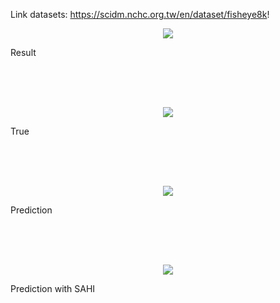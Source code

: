 Link datasets: https://scidm.nchc.org.tw/en/dataset/fisheye8k!

<p align="center">
    <img src="https://github.com/user-attachments/assets/38af8915-89d5-427e-a727-ef569992ee11" >
    <figcaption>Result</figcaption>
</p>

<br>
<br>
<br>

<p align="center">
    <img src="https://github.com/user-attachments/assets/1cff1cd8-6462-4ca9-9409-0d8fe97ecbd7" >
    <figcaption>True</figcaption>

</p>

<br>
<br>
<br>

<p align="center">
    <img src="https://github.com/user-attachments/assets/4bb83362-5cd5-4054-bb51-98ce8ac59b76">
    <figcaption>Prediction</figcaption>
</p>

<br>
<br>
<br>

<p align="center">
    <img src="https://github.com/user-attachments/assets/4bf1a3d5-7bfc-429f-8d30-e432ba4c2a28" >
    <figcaption>Prediction with SAHI</figcaption>
</p>



